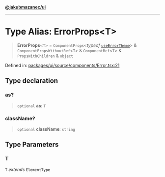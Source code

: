 [**@jakubmazanec/ui**](../README.md)

---

# Type Alias: ErrorProps\<T\>

> **ErrorProps**\<`T`\> = `ComponentProps`\<_typeof_
> [`useErrorTheme`](../variables/useErrorTheme.md)\> & `ComponentPropsWithoutRef`\<`T`\> &
> `ComponentRef`\<`T`\> & `PropsWithChildren` & `object`

Defined in:
[packages/ui/source/components/Error.tsx:21](https://github.com/jakubmazanec/tools/blob/a9ba87d349a220bbed24d161794f90a6ba6009e5/packages/ui/source/components/Error.tsx#L21)

## Type declaration

### as?

> `optional` **as**: `T`

### className?

> `optional` **className**: `string`

## Type Parameters

### T

`T` _extends_ `ElementType`
